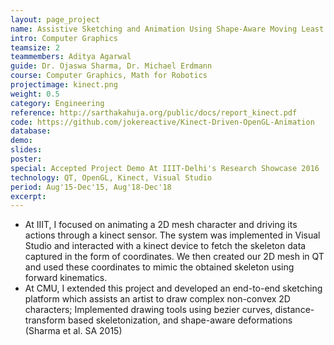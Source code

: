 ```yaml
---
layout: page_project
name: Assistive Sketching and Animation Using Shape-Aware Moving Least Squares Deformations and Kinect based 2-D Mesh Animation
intro: Computer Graphics
teamsize: 2
teammembers: Aditya Agarwal
guide: Dr. Ojaswa Sharma, Dr. Michael Erdmann
course: Computer Graphics, Math for Robotics
projectimage: kinect.png
weight: 0.5
category: Engineering
reference: http://sarthakahuja.org/public/docs/report_kinect.pdf
code: https://github.com/jokereactive/Kinect-Driven-OpenGL-Animation
database: 
demo:
slides: 
poster: 
special: Accepted Project Demo At IIIT-Delhi's Research Showcase 2016
technology: QT, OpenGL, Kinect, Visual Studio
period: Aug'15-Dec'15, Aug'18-Dec'18
excerpt: 
---
```

- At IIIT, I focused on animating a 2D mesh character and driving its actions through a kinect sensor. The system was implemented in Visual Studio and interacted with a kinect device to fetch the skeleton data captured in the form of coordinates. We then created our 2D mesh in QT and used these coordinates to mimic the obtained skeleton using forward kinematics. 
- At CMU, I extended this project and developed an end-to-end sketching platform which assists an artist to draw complex non-convex 2D characters; Implemented drawing tools using bezier curves, distance-transform based skeletonization, and shape-aware deformations (Sharma et al. SA 2015)